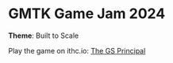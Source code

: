 # GMTK Game Jam 2024

**Theme**: Built to Scale

Play the game on ithc.io: [The GS Principal](https://binary-soup.itch.io/the-gs-principal)
